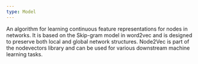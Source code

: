 ```yaml
---
type: Model
---
```


An algorithm for learning continuous feature representations for nodes in networks. It is based on the Skip-gram model in word2vec and is designed to preserve both local and global network structures. Node2Vec is part of the nodevectors library and can be used for various downstream machine learning tasks.